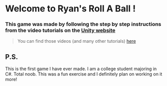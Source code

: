 # Welcome to Ryan's Roll A Ball !

### This game was made by following the step by step instructions from the video tutorials on the [Unity website](https://unity3d.com/)
> You can find those videos (and many other tutorials) [here](https://unity3d.com/learn/tutorials/projects/roll-ball-tutorial)

## P.S. 
This is the first game I have ever made. I am a college student majoring in C#. Total noob. This was a fun exercise and I definitely plan on working on it more!
